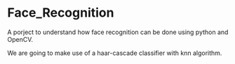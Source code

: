 # Face_Recognition

A porject to understand how face recognition can be done using python and OpenCV.

We are going to make use of a haar-cascade classifier with knn algorithm.
